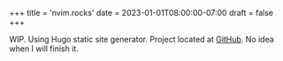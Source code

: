 +++
title = 'nvim.rocks'
date = 2023-01-01T08:00:00-07:00
draft = false
+++

WIP. Using Hugo static site generator. Project located at [GitHub](https://github.com/dzintars/nvim.rocks). No idea when I will finish it.
